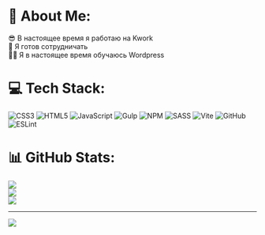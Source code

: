 # 💫 About Me:
😎 В настоящее время я работаю на Kwork<br>🤝 Я готов сотрудничать <br>👨‍💻 Я в настоящее время обучаюсь Wordpress


# 💻 Tech Stack:
![CSS3](https://img.shields.io/badge/css3-%231572B6.svg?style=for-the-badge&logo=css3&logoColor=white) ![HTML5](https://img.shields.io/badge/html5-%23E34F26.svg?style=for-the-badge&logo=html5&logoColor=white) ![JavaScript](https://img.shields.io/badge/javascript-%23323330.svg?style=for-the-badge&logo=javascript&logoColor=%23F7DF1E) ![Gulp](https://img.shields.io/badge/GULP-%23CF4647.svg?style=for-the-badge&logo=gulp&logoColor=white) ![NPM](https://img.shields.io/badge/NPM-%23CB3837.svg?style=for-the-badge&logo=npm&logoColor=white) ![SASS](https://img.shields.io/badge/SASS-hotpink.svg?style=for-the-badge&logo=SASS&logoColor=white) ![Vite](https://img.shields.io/badge/vite-%23646CFF.svg?style=for-the-badge&logo=vite&logoColor=white) ![GitHub](https://img.shields.io/badge/github-%23121011.svg?style=for-the-badge&logo=github&logoColor=white) ![ESLint](https://img.shields.io/badge/ESLint-4B3263?style=for-the-badge&logo=eslint&logoColor=white)
# 📊 GitHub Stats:
![](https://github-readme-stats.vercel.app/api?username=Serega&theme=dark&hide_border=false&include_all_commits=false&count_private=false)<br/>
![](https://github-readme-streak-stats.herokuapp.com/?user=Serega&theme=dark&hide_border=false)<br/>
![](https://github-readme-stats.vercel.app/api/top-langs/?username=Serega&theme=dark&hide_border=false&include_all_commits=false&count_private=false&layout=compact)

---
[![](https://visitcount.itsvg.in/api?id=Serega&icon=0&color=0)](https://visitcount.itsvg.in)

<!-- Proudly created with GPRM ( https://gprm.itsvg.in ) -->
